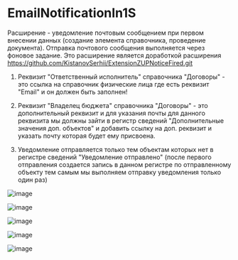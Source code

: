 # EmailNotificationIn1S

Расширение - уведомление почтовым сообщением при первом внесении данных (создание элемента справочника, проведение документа). Отправка почтового сообщения выполняется через фоновое задание. Это расширение является доработкой расширения https://github.com/KistanovSerhii/ExtensionZUPNoticeFired.git

1. Реквизит "Ответственный исполнитель" справочника "Договоры" - это ссылка на справочник физические лица где есть реквизит "Email" и он должен быть заполнен!

2. Реквизит "Владелец бюджета" справочника "Договоры" - это дополнительный реквизит и для указания почты для данного реквизита мы должны зайти в регистр сведений "Дополнительные значения доп. объектов" и добавить ссылку на доп. реквизит и указать почту которая будет ему присвоена.

3. Уведомление отправляется только тем объектам которых нет в регистре сведений "Уведомление отправлено" 
(после первого отправления создается запись в данном регистре по отправленному объекту тем самым мы выполняем отправку уведомления только один раз)


![image](https://user-images.githubusercontent.com/28355711/196092948-888fe2ad-143c-425f-92e1-c9176272c535.png)

![image](https://user-images.githubusercontent.com/28355711/196093252-ddc92145-9cf8-42f7-8023-5ab678889091.png)

![image](https://user-images.githubusercontent.com/28355711/196093113-9dc98546-26a1-4bf7-a96d-697cd269ff11.png)

![image](https://user-images.githubusercontent.com/28355711/196093516-cef402af-d53e-4f3e-a52a-52da57eadc91.png)

![image](https://user-images.githubusercontent.com/28355711/196093578-5e3b61c6-510d-4203-b1fa-40ad49383d25.png)
